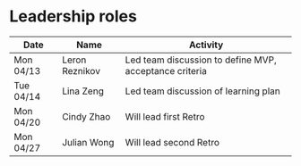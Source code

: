 # Leadership roles

| Date      | Name              | Activity                                               |
|-----------|-------------------|--------------------------------------------------------|
| Mon 04/13 | Leron Reznikov    | Led team discussion to define MVP, acceptance criteria | 
| Tue 04/14 | Lina Zeng         | Led team discussion of learning plan                   | 
| Mon 04/20 | Cindy Zhao        | Will lead first Retro                                  | 
| Mon 04/27 | Julian Wong       | Will lead second Retro                                 | 

